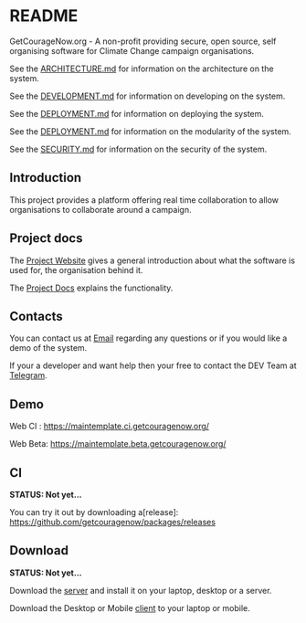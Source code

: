 # README

GetCourageNow.org - A non-profit providing secure, open source, self organising software for Climate Change campaign organisations.

See the [ARCHITECTURE.md](https://github.com/getcouragenow/shared/tree/master/doc/ARCHITECTURE.md) for information on the architecture on the system.

See the [DEVELOPMENT.md](https://github.com/getcouragenow/shared/tree/master/doc/DEVELOPMENT.md) for information on developing on the system.

See the [DEPLOYMENT.md](https://github.com/getcouragenow/shared/tree/master/doc/DEPLOYMENT.md) for information on deploying the system.

See the [DEPLOYMENT.md](https://github.com/getcouragenow/shared/tree/master/doc/MODULES.md) for information on the modularity of the system.

See the [SECURITY.md](https://github.com/getcouragenow/shared/tree/master/doc/SECURITY.md) for information on the security of the system.

## Introduction

This project provides a platform offering real time collaboration to allow organisations to collaborate around a campaign.

## Project docs

The [Project Website](https://getcouragenow.org/) gives a general introduction about what the software is used for, the organisation behind it.

The [Project Docs](https://docs.google.com/document/d/1caq1gSvHqVXVCOCGPsqi7I0fbF-Gdyryd07CL9yJ55o) explains the functionality.

## Contacts

You can contact us at [Email](mailto:contact@getcouragenow.org) regarding any questions or if you would like a demo of the system.

If your a developer and want help then your free to contact the DEV Team at [Telegram](https://t.me/***).

## Demo

Web CI : https://maintemplate.ci.getcouragenow.org/

Web Beta: https://maintemplate.beta.getcouragenow.org/

## CI

**STATUS: Not yet...**

You can try it out by downloading a[release]: https://github.com/getcouragenow/packages/releases

## Download

**STATUS: Not yet...**

Download the [server](https://github.com/getcouragenow/packages/releases) and install it on your laptop, desktop or a server.

Download the Desktop or Mobile [client](https://github.com/getcouragenow/packages/releases) to your laptop or mobile.


